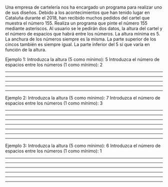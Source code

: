 Una empresa de cartelería nos ha encargado un programa para realizar uno de sus diseños. Debido a los acontecimientos que han tenido lugar en Cataluña durante el 2018, han recibido muchos pedidos del cartel que muestra el número 155. Realiza un programa que pinte el número 155 mediante asteriscos. Al usuario se le pedirán dos datos, la altura del cartel y el número de espacios que habrá entre los números. La altura mínima es 5. La anchura de los números siempre es la misma. La parte superior de los cincos también es siempre igual. La parte inferior del 5 sí que varía en función de la altura.

Ejemplo 1:
Introduzca la altura (5 como mínimo): 5
Introduzca el número de espacios entre los números (1 como mínimo): 2

* **** ****
* *    *
* **** ****
*    *    *
* **** ****

Ejemplo 2:
Introduzca la altura (5 como mínimo): 7
Introduzca el número de espacios entre los números (1 como mínimo): 3
* **** ****
* *    *
* **** ****
*    *    *
*    *    *
*    *    *
* **** ****

Ejemplo 3:
Introduzca la altura (5 como mínimo): 6 Introduzca el número de espacios entre los números (1 como
mínimo): 1
* **** ****
* *    *
* **** ****
*    *    *
*    *    *
* **** ****
